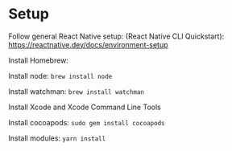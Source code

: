 # Setup

Follow general React Native setup: (React Native CLI Quickstart): https://reactnative.dev/docs/environment-setup

Install Homebrew:

Install node: `brew install node`

Install watchman: `brew install watchman`

Install Xcode and Xcode Command Line Tools

Install cocoapods: `sudo gem install cocoapods`

Install modules: `yarn install`
